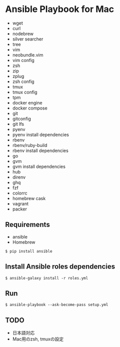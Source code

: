 # Ansible Playbook for Mac

* wget
* curl
* nodebrew
* silver searcher
* tree
* vim
* neobundle.vim
* vim config
* zsh
* zip
* zplug
* zsh config
* tmux
* tmux config
* tpm
* docker engine
* docker compose
* git
* gitconfig
* git lfs
* pyenv
* pyenv install dependencies
* rbenv
* rbenv/ruby-build
* rbenv install dependencies
* go
* gvm
* gvm install dependencies
* hub
* direnv
* ghq
* fzf
* colorrc
* homebrew cask
* vagrant
* packer

## Requirements

* ansible
* Homebrew

```
$ pip install ansible
```

## Install Ansible roles dependencies

```
$ ansible-galaxy install -r roles.yml
```

## Run

```
$ ansible-playbook --ask-become-pass setup.yml
```

## TODO

* 日本語対応
* Mac用のzsh, tmuxの設定
